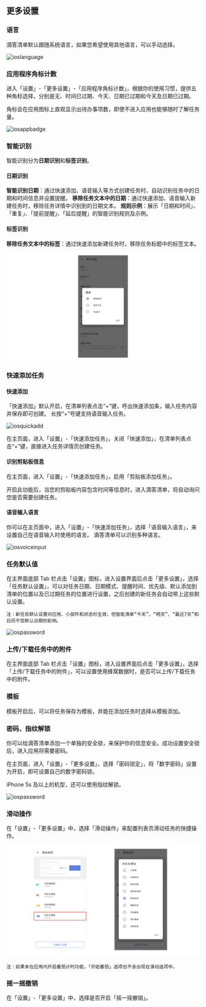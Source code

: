 ## 更多设置

### 语言

滴答清单默认跟随系统语言，如果您希望使用其他语言，可以手动选择。

![ioslanguage](../../images/ios/account/language.jpg)

### 应用程序角标计数

进入「设置」-「更多设置」-「应用程序角标计数」，根据你的使用习惯，提供五种角标选择，分别是无、时间已过期、今天、日期已过期和今天及日期已过期。

角标会在应用图标上直观显示出待办事项数，即使不进入应用也能够随时了解任务量。

![iosappbadge](../../images/ios/account/appbadge.jpg)

### 智能识别

智能识别分为**日期识别**和**标签识别**。

#### 日期识别

**智能识别日期**：通过快速添加、语音输入等方式创建任务时，自动识别任务中的日期和时间信息并设置提醒。
**移除任务文本中的日期**：通过快速添加、语音输入新建任务时，移除任务详情中识别到的日期文本。
**规则示例**：展示「日期和时间」、「重复」、「提前提醒」、「延后提醒」的智能识别规则及示例。

#### 标签识别

**移除任务文本中的标签**：通过快速添加新建任务时，移除任务标题中的标签文本。

![](../images/android/language.png)

### 快速添加任务

#### 快速添加

「快速添加」默认开启，在清单列表点击“+”键，呼出快速添加条，输入任务内容并保存即可创建。 长按“+”号键支持语音输入任务。

![iosquickadd](../../images/ios/account/quickadd.png)

在主页面，进入「设置」-「快速添加任务」，关闭「快速添加」，在清单列表点击“+”键，直接进入任务详情页创建任务。

#### 识别剪贴板信息

在主页面，进入「设置」-「快速添加任务」，启用「剪贴板添加任务」。

开启此功能后，当您的剪贴板内容包含时间等信息时，进入滴答清单，将自动询问您是否需要创建任务。


#### 语音输入语言

你可以在主页面中，进入「设置」-「快速添加任务」，选择「语音输入语言」，来设置自己在语音输入时使用的语言。
滴答清单可以识别多种语言。

![iosvoiceinput](../../images/ios/account/voiceinputsetting.jpg)

### 任务默认值

在主界面底部 Tab 栏点击「设置」图标，进入设置界面后点击「更多设置」，选择「任务默认设置」，可以对任务日期、日期模式、提醒时间、优先级、默认添加到清单的位置以及已过期任务的位置进行设置，之后创建的新任务会自动带上这些默认设置。

`注：新任务默认设置对应用、小部件和状态栏生效，但智能清单“今天”、“明天”、“最近7天”和日历不受默认日期的影响。`

![iospassword](../../images/ios/account/passcode.jpg)

### 上传/下载任务中的附件

在主界面底部 Tab 栏点击「设置」图标，进入设置界面后点击「更多设置」，选择「上传/下载任务中的附件」，可以设置使用蜂窝数据时，是否可以上传/下载任务中的附件。

### 模板

模板开启后，可以将任务保存为模板，并能在添加任务时选择从模板添加。

### 密码、指纹解锁

你可以给滴答清单添加一个单独的安全锁，来保护你的信息安全。成功设置安全锁后，进入应用将需要密码。

在主页面，进入「设置」-「更多设置」，选择「密码锁定」，将「数字密码」设置为开启，即可设置自己的数字密码锁。

iPhone 5s 及以上的机型，还可以使用指纹解锁。


![iospassword](../../images/ios/account/passcode.jpg)


### 滑动操作

在「设置」-「更多设置」中，选择「滑动操作」来配置列表页滑动任务的快捷操作。

![](../images/android/naww.png)

`注：如果未在应用内开启番茄计时功能，「开始番茄」选项也不会出现在滑动选项中。`

### 摇一摇撤销

在「设置」-「更多设置」中，选择是否开启「摇一摇撤销」。












